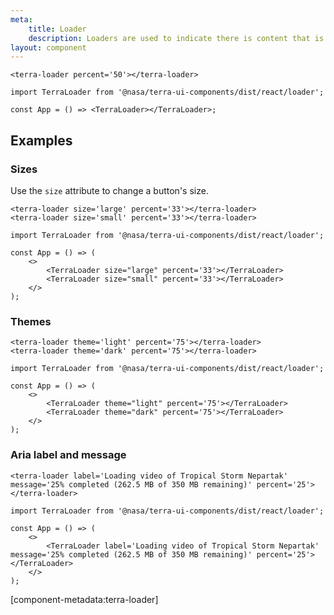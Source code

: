 ```yaml
---
meta:
    title: Loader
    description: Loaders are used to indicate there is content that is loading.
layout: component
---
```


```html:preview
<terra-loader percent='50'></terra-loader>
```

```jsx:react
import TerraLoader from '@nasa/terra-ui-components/dist/react/loader';

const App = () => <TerraLoader></TerraLoader>;
```

## Examples

### Sizes

Use the `size` attribute to change a button's size.

```html:preview
<terra-loader size='large' percent='33'></terra-loader>
<terra-loader size='small' percent='33'></terra-loader>
```

```jsx:react
import TerraLoader from '@nasa/terra-ui-components/dist/react/loader';

const App = () => (
    <>
        <TerraLoader size="large" percent='33'></TerraLoader>
        <TerraLoader size="small" percent='33'></TerraLoader>
    </>
);
```

### Themes

```html:preview
<terra-loader theme='light' percent='75'></terra-loader>
<terra-loader theme='dark' percent='75'></terra-loader>
```

```jsx:react
import TerraLoader from '@nasa/terra-ui-components/dist/react/loader';

const App = () => (
    <>
        <TerraLoader theme="light" percent='75'></TerraLoader>
        <TerraLoader theme="dark" percent='75'></TerraLoader>
    </>
);
```

### Aria label and message

```html:preview
<terra-loader label='Loading video of Tropical Storm Nepartak' message='25% completed (262.5 MB of 350 MB remaining)' percent='25'></terra-loader>
```

```jsx:react
import TerraLoader from '@nasa/terra-ui-components/dist/react/loader';

const App = () => (
    <>
        <TerraLoader label='Loading video of Tropical Storm Nepartak' message='25% completed (262.5 MB of 350 MB remaining)' percent='25'></TerraLoader>
    </>
);
```

[component-metadata:terra-loader]

